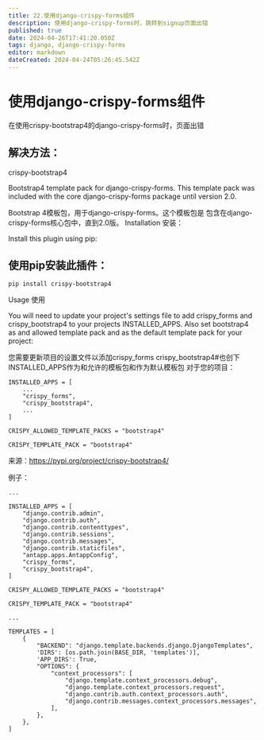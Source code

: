 ```yaml
---
title: 22.使用django-crispy-forms组件
description: 使用django-crispy-forms时，跳转到signup页面出错
published: true
date: 2024-04-26T17:41:20.050Z
tags: django, django-crispy-forms
editor: markdown
dateCreated: 2024-04-24T05:26:45.542Z
---
```


# 使用django-crispy-forms组件
在使用crispy-bootstrap4的django-crispy-forms时，页面出错

## 解决方法：

crispy-bootstrap4

Bootstrap4 template pack for django-crispy-forms. This template pack was included with the core django-crispy-forms package until version 2.0.

Bootstrap 4模板包，用于django-crispy-forms。这个模板包是 包含在django-crispy-forms核心包中，直到2.0版。
Installation
安装：

Install this plugin using pip:
## 使用pip安装此插件：
```
pip install crispy-bootstrap4
```

Usage
使用

You will need to update your project's settings file to add crispy_forms and crispy_bootstrap4 to your projects INSTALLED_APPS. Also set bootstrap4 as and allowed template pack and as the default template pack for your project:

您需要更新项目的设置文件以添加crispy_forms crispy_bootstrap4#也创下 INSTALLED_APPS作为和允许的模板包和作为默认模板包 对于您的项目：
```
INSTALLED_APPS = [
    ...
    "crispy_forms",
    "crispy_bootstrap4",
    ...
]

CRISPY_ALLOWED_TEMPLATE_PACKS = "bootstrap4"

CRISPY_TEMPLATE_PACK = "bootstrap4"
```

来源：https://pypi.org/project/crispy-bootstrap4/


例子：
```
...

INSTALLED_APPS = [
    "django.contrib.admin",
    "django.contrib.auth",
    "django.contrib.contenttypes",
    "django.contrib.sessions",
    "django.contrib.messages",
    "django.contrib.staticfiles",
    "antapp.apps.AntappConfig",
    "crispy_forms",
    "crispy_bootstrap4",
]

CRISPY_ALLOWED_TEMPLATE_PACKS = "bootstrap4"

CRISPY_TEMPLATE_PACK = "bootstrap4"

...
```

```
TEMPLATES = [
    {
        "BACKEND": "django.template.backends.django.DjangoTemplates",
        'DIRS': [os.path.join(BASE_DIR, 'templates')],
        'APP_DIRS': True,
        "OPTIONS": {
            "context_processors": [
                "django.template.context_processors.debug",
                "django.template.context_processors.request",
                "django.contrib.auth.context_processors.auth",
                "django.contrib.messages.context_processors.messages",
            ],
        },
    },
]
```

